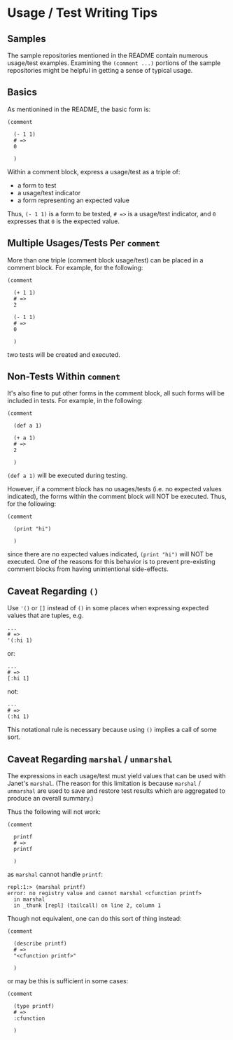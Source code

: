 # Usage / Test Writing Tips

## Samples

The sample repositories mentioned in the README contain numerous
usage/test examples.  Examining the `(comment ...)` portions of the
sample repositories might be helpful in getting a sense of typical
usage.

## Basics

As mentionined in the README, the basic form is:

```janet
(comment

  (- 1 1)
  # =>
  0

  )
```

Within a comment block, express a usage/test as a triple of:

* a form to test
* a usage/test indicator
* a form representing an expected value

Thus, `(- 1 1)` is a form to be tested, `# =>` is a usage/test indicator,
and `0` expresses that `0` is the expected value.

## Multiple Usages/Tests Per `comment`

More than one triple (comment block usage/test) can be placed in a
comment block.  For example, for the following:

```janet
(comment

  (+ 1 1)
  # =>
  2

  (- 1 1)
  # =>
  0

  )
```

two tests will be created and executed.

## Non-Tests Within `comment`

It's also fine to put other forms in the comment block, all such forms
will be included in tests.  For example, in the following:

```janet
(comment

  (def a 1)

  (+ a 1)
  # =>
  2

  )
```

`(def a 1)` will be executed during testing.

However, if a comment block has no usages/tests (i.e. no expected
values indicated), the forms within the comment block will NOT be
executed.  Thus, for the following:

```janet
(comment

  (print "hi")

  )
```

since there are no expected values indicated, `(print "hi")` will
NOT be executed.  One of the reasons for this behavior is to
prevent pre-existing comment blocks from having unintentional
side-effects.

## Caveat Regarding `()`

Use `'()` or `[]` instead of `()` in some places when expressing
expected values that are tuples, e.g.

```janet
...
# =>
'(:hi 1)
```
or:

```janet
...
# =>
[:hi 1]
```

not:

```janet
...
# =>
(:hi 1)
```

This notational rule is necessary because using `()` implies a call
of some sort.

## Caveat Regarding `marshal` / `unmarshal`

The expressions in each usage/test must yield values that can be used
with Janet's `marshal`.  (The reason for this limitation is because
`marshal` / `unmarshal` are used to save and restore test results
which are aggregated to produce an overall summary.)

Thus the following will not work:

```janet
(comment

  printf
  # =>
  printf

  )
```

as `marshal` cannot handle `printf`:

```
repl:1:> (marshal printf)
error: no registry value and cannot marshal <cfunction printf>
  in marshal
  in _thunk [repl] (tailcall) on line 2, column 1
```

Though not equivalent, one can do this sort of thing instead:

```janet
(comment

  (describe printf)
  # =>
  "<cfunction printf>"

  )
```

or may be this is sufficient in some cases:

```janet
(comment

  (type printf)
  # =>
  :cfunction

  )
```

